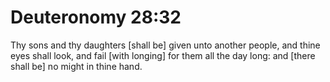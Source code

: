 # Deuteronomy 28:32

Thy sons and thy daughters [shall be] given unto another people, and thine eyes shall look, and fail [with longing] for them all the day long: and [there shall be] no might in thine hand.